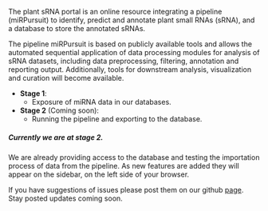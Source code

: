 The plant sRNA portal is an online resource integrating a pipeline (miRPursuit) to identify, predict and annotate plant small RNAs (sRNA), and a database to store the annotated sRNAs. 

The pipeline miRPursuit is based on publicly available tools and allows the automated sequential application of data processing modules for analysis of sRNA datasets, including data preprocessing, filtering, annotation and reporting output. Additionally, tools for downstream analysis, visualization and curation will become available.

- **Stage 1**:
	- Exposure of miRNA data in our databases.
- **Stage 2** (Coming soon):
	- Running the pipeline and exporting to the database.

##### Currently we are at stage 2.
We are already providing access to the database and testing the importation process of data from the pipeline. 
As new features are added they will appear on the sidebar, on the left side of your browser.  

If you have suggestions of issues please post them on our github [page](https://github.com/forestbiotech-lab/sRNA-Portal-workflow/issues).
Stay posted updates coming soon.